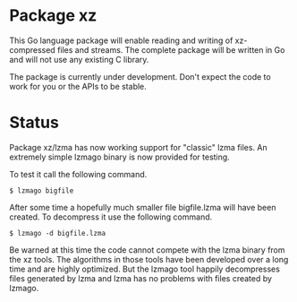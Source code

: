 # Package xz

This Go language package will enable reading and writing of
xz-compressed files and streams. The complete package will be written in
Go and will not use any existing C library.

The package is currently under development. Don't expect the code to
work for you or the APIs to be stable.

# Status

Package xz/lzma has now working support for "classic" lzma files. An
extremely simple lzmago binary is now provided for testing.

To test it call the following command.

    $ lzmago bigfile

After some time a hopefully much smaller file bigfile.lzma will have
been created. To decompress it use the following command.

    $ lzmago -d bigfile.lzma

Be warned at this time the code cannot compete with the lzma binary from
the xz tools. The algorithms in those tools have been developed over a
long time and are highly optimized. But the lzmago tool happily
decompresses files generated by lzma and lzma has no problems with files
created by lzmago.
